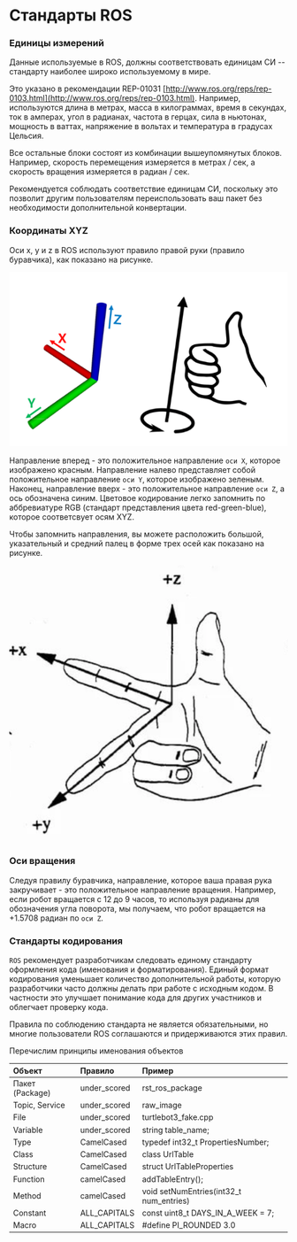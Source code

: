 # Стандарты ROS

### Единицы измерений

Данные используемые в ROS, должны соответствовать единицам СИ -- стандарту наиболее широко используемому в мире.

Это указано в рекомендации REP-01031 [http://www.ros.org/reps/rep-0103.html](http://www.ros.org/reps/rep-0103.html). Например, используются длина в метрах, масса в килограммах, время в секундах, ток в амперах, угол в радианах, частота в герцах, сила в ньютонах, мощность в ваттах, напряжение в вольтах и температура в градусах Цельсия.

Все остальные блоки состоят из комбинации вышеупомянутых блоков. Например, скорость перемещения измеряется в метрах / сек, а скорость вращения измеряется в радиан / сек.

Рекомендуется соблюдать соответствие единицам СИ, поскольку это позволит другим пользователям переиспользовать ваш пакет без необходимости дополнительной конвертации.

### Координаты XYZ

Оси x, y и z в ROS используют правило правой руки \(правило буравчика\), как показано на рисунке.

![](../.gitbook/assets/burav.png)

Направление вперед  - это положительное направление `оси X`, которое изображено ​​красным. Направление налево представляет собой положительное направление `оси Y`, которое изображено зеленым. Наконец, направление вверх - это положительное направление `оси Z`, а ось обозначена ​​синим. Цветовое кодирование легко запомнить по аббревиатуре RGB (стандарт представления цвета red-green-blue), которое соответсвует осям XYZ.

Чтобы запомнить направления, вы можете расположить большой, указательный и средний палец в форме трех осей как показано на рисунке.

![](../.gitbook/assets/hand_axis.png)

### Оси вращения

Следуя правилу буравчика, направление, которое ваша правая рука закручивает - это положительное направление вращения. Например, если робот вращается с 12 до 9 часов, то используя радианы для обозначения угла поворота, мы получаем, что робот вращается на +1.5708 радиан по `оси Z`.

### Стандарты кодирования

`ROS` рекомендует разработчикам следовать единому стандарту оформления кода \(именования и форматирования\). Единый формат кодирования уменьшает количество дополнительной работы, которую разработчики часто должны делать при работе с исходным кодом. В частности это улучшает понимание кода для других участников и облегчает проверку кода.

Правила по соблюдению стандарта не является обязательными, но многие пользователи ROS соглашаются и придерживаются этих правил.

Перечислим принципы именования объектов

| Объект | Правило | Пример |
| :--- | :--- | :--- |
| Пакет \(Package\) | under\_scored | rst\_ros\_package |
| Topic, Service | under\_scored | raw\_image |
| File | under\_scored | turtlebot3\_fake.cpp |
| Variable | under\_scored | string table\_name; |
| Type | CamelCased | typedef int32\_t PropertiesNumber; |
| Class | CamelCased | class UrlTable |
| Structure | CamelCased | struct UrlTableProperties |
| Function | camelCased | addTableEntry\(\); |
| Method | camelCased | void setNumEntries\(int32\_t num\_entries\) |
| Constant | ALL\_CAPITALS | const uint8\_t DAYS\_IN\_A\_WEEK = 7; |
| Macro | ALL\_CAPITALS | \#define PI\_ROUNDED 3.0 |
